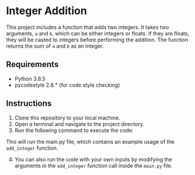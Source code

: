 # Integer Addition

This project includes a function that adds two integers. It takes two arguments, `a` and `b`, which can be either integers or floats. If they are floats, they will be casted to integers before performing the addition. The function returns the sum of `a` and `b` as an integer.

## Requirements

- Python 3.8.5
- pycodestyle 2.8.* (for code style checking)

## Instructions

1. Clone this repository to your local machine.
2. Open a terminal and navigate to the project directory.
3. Run the following command to execute the code:

This will run the main.py file, which contains an example usage of the `add_integer` function.

4. You can also run the code with your own inputs by modifying the arguments in the `add_integer` function call inside the `main.py` file.
